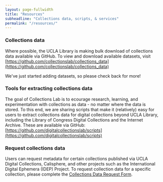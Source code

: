 ```yaml
---
layout: page-fullwidth
title: "Resources"
subheadline: "Collections data, scripts, & services"
permalink: "/resources/"
---
```



### Collections data

Where possible, the UCLA Library is making bulk download of collections data available via GitHub. To view and download available datasets, visit [https://github.com/collectionslab/collections_data](https://github.com/collectionslab/collections_data)

We've just started adding datasets, so please check back for more!

### Tools for extracting collections data

The goal of Collections Lab is to ecourage research, learning, and experimentation with collections as data - no matter where the data is stored. To this end, we are sharing scripts that make it (relatively) easy for users to extract collections data for digital collections beyond UCLA Library, including the Library of Congress Digital Collections and the Internet Archive. These are available via GitHub:
[https://github.com/digitalcollectionslab/scripts](https://github.com/digitalcollectionslab/scripts)

### Request collections data

Users can request metadata for certain collections published via UCLA Digital Collections, Calisphere, and other projects such as the International Digital Ephemera (IDEP) Project. To request collection data for a specific collection, please complete the [Collections Data Request Form](/request-form).
